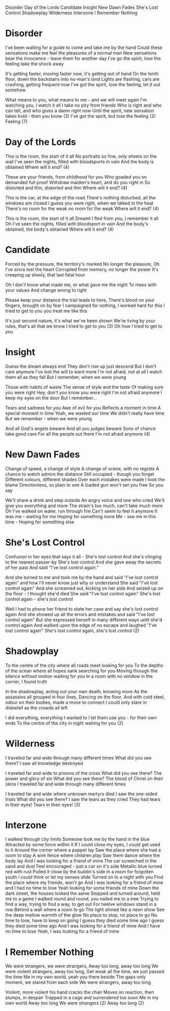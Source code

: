 Disorder
Day of the Lords
Candidate
Insight
New Dawn Fades
She's Lost Control
Shadowplay
Wilderness
Interzone
I Remember Nothing

# Disorder
I've been waiting for a guide to come
and take me by the hand
Could these sensations make me feel
the pleasures of a normal man
New sensations bear the innocence -
leave them for another day
I've go the spirit, lose the feeling
take the shock away

It's getting faster, moving faster now,
it's getting out of hand
On the tenth floor, down the backstairs
into no-man's land
Lights are flashing,
cars are crashing,
getting frequent now
I've got the spirit, lose the feeling, let it
out somehow

What means to you,
what means to me -
and we will meet again
I'm watching you, I watch it all
I take no pity from friends
Who is right and who can tell,
and who gives a damn right now
Until the spirit, new sensation
takes hold - then you know (3)
I've got the spirit, but lose the feeling (2)
Feeling (7)



# Day of the Lords
This is the room, the start of it all
No portraits so fine, only sheets on the wall
I've seen the nights,
filled with bloodsports in vain
And the body is obtained
Where will it end? (4)

These are your friends,
from childhood for you
Who goaded you on demanded
full proof
Withdraw maiden's heart,
and do you right in
So distorted and thin, distorted and thin
Where will it end? (4)

This is the car, at the edge of the road
There's nothing disturbed,
all the windows are closed
I guess you were right,
when we talked in the heat
There's no room for the weak
no room for the weak
Where will it end? (4)

This is the room, the start of it all
Dreamt I fled from you,
I remember it all
Oh I've seen the nights, filled with
bloodsport in vain
And the body's obtained, the body's obtained
Where will it end? (4)



# Candidate
Forced by the pressure, the territory's
marked
No longer the pleasure, Oh I've since
lost the heart
Corrupted from memory, no longer the power
It's creeping up slowly, that last
fatal hour

Oh I don't know what made me,
or what gave me the night
To mess with your values
And change wrong to right

Please keep your distance
the trail leads to here,
There's blood on your fingers,
brought on by fear
I campaigned for nothing,
I worked hard for this
I tried to get to you
you treat me like this

It's just second nature,
it's what we've been shown
We're living by your rules,
that's all that we know
I tried to get to you (3)
Oh how I tried to get to you



# Insight
Guess the dream always end
They don't rise up just descend
But I don't care anymore
I've lost the will to want more
I'm not afraid, not at all
I watch them all as they fall
But I remember, when we were young

Those with habits of waste
The sense of style and the taste
Of making sure you were right
Hey, don't you know you were right
I'm not afraid anymore
I keep my eyes on the door
But I remember...

Tears and sadness for you
Awe of evil for you
Reflects a moment in time
A special moment in time
Yeah, we wasted our time
We didn't really have time
But we remember - when we were young

And all God's angels beware
And all you judges beware
Sons of chance take good care
For all the people out there
I'm not afraid anymore (4)



# New Dawn Fades
Change of speed, a change of style
A change of scene, with no regrets
A chance to watch
admire the distance
Still occupied - though you forget
Different colours, different shades
Over each mistakes were made
I took the blame
Directionless, so plain to see
A loaded gun won't set you free
So you say

We'll share a drink and step outside
An angry voice and one who cried
We'll give you everything and more
The strain's too much,
can't take much more
Oh I've walked on water,
run through fire
Can't seem to feel it anymore
It was me - waiting for me
Hoping for something more
Me - see me in this time -
Hoping for something else



# She's Lost Control
Confusion in her eyes that says it all -
She's lost control
And she's clinging to the nearest passer-by
She's lost control
And she gave away the secrets of her past
And said "I've lost control again."

And she turned to me
and took me by the hand
and said "I've lost control again"
and how I'll never know just why
or understand
She said "I've lost control again"
And she screamed out, kicking on her side
And seized up on the floor -
I thought she'd died
She said "I've lost control again"
She's lost control again -
she's lost control

Well I had to phone her friend
to state her case and say
she's lost control again
And she showed up all the errors
and mistakes
and said "I've lost control again"
But she expressed herself in many
different ways
until she'd control again
And walked upon the edge of no escape
and laughed "I've lost control again"
She's lost control again,
she's lost control (2)



# Shadowplay
To the centre of the city where all roads
meet looking for you
To the depths of the ocean
where all hopes sank searching for you
Moving through the silence without motion
waiting for you
In a room with no window in the corner,
I found truth

In the shadowplay, acting out your
own death, knowing more
As the assassins all grouped
in four lines,
Dancing on the floor,
And with cold steel, odour on their bodies,
made a move to connect
I could only stare in disbelief
as the crowds all left

I did everything, everything I wanted to
I let them use you -
for their own ends
To the centre of the city in night
waiting for you (2)



# Wilderness
I traveled far and wide through many
different times
What did you see there?
I saw all knowledge destroyed

I traveled far and wide to prisons
of the cross
What did you see there?
The power and glory of sin
What did you see there?
The blood of Christ on their skins
I traveled far and wide through many
different times

I traveled far and wide where
unknown martyrs died
I saw the one-sided trials
What did you see there?
I saw the tears as they cried
They had tears in their eyes!
Tears in their eyes! (3)



# Interzone
I walked through city limits
Someone took me by the hand in the blue
Attracted by some force within it
If I could close my eyes,
I could get used to it
Around the corner where a puppet lay
Saw the place where she had a room to stay
A wire fence
where children play
Saw them dance where the body lay
And I was looking for a friend of mine
The car screeched in the sand
and dust
Feel encouraged -
just a car on it's side
Metallic blue turned red with rust
Pulled it close by the buildin's side
In a room for forgotten youth
I could think
or let my senses slide
Turned on to a night with you
Find the place where my friends, won't go
And I was looking for a friend of mine
and I had no time to lose
Yeah looking for some friends of mine
Down the dark street,
the houses looked the same
Stopped and turned around,
held me to a game
I walked round and round,
you nailed me to a tree
Trying to find a way,
trying to find a way, to get out
For twelve windows stand in a row
Behind a wall
where a room to go
The light shined like a neon show
See the deep mellow warmth
of the glow
No place to stop,
no place to go
No time to lose,
have to keep on going
I guess they died some time ago
I guess they died some time ago
And I was looking for a friend of mine
And I have no time to lose
Yeah, I was looking for a friend of mine



# I Remember Nothing
We were strangers, we were strangers,
Away too long,
away too long
We were violent strangers,
away too long,
Get weak all the time,
we just passed the time
Me in my own world, yeah you there beside
The gaps only moment,
we stared from each side
We were strangers, away too long

Violent, more violent his hand
cracks the chair
Moves on reaction, then slumps,
in despair
Trapped in a cage and surrendered
too soon
Me in my own world
Away too long
We were strangers (2)
Away too long (2)

